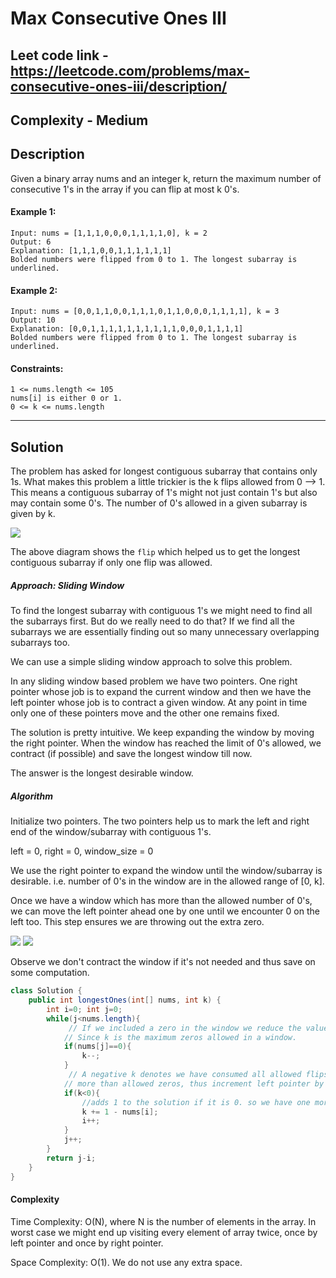 # Max Consecutive Ones III

## Leet code link - https://leetcode.com/problems/max-consecutive-ones-iii/description/

## Complexity - Medium

## Description
Given a binary array nums and an integer k, return the maximum number of consecutive 1's in the array if you can flip at most k 0's.

 

#### Example 1:
```
Input: nums = [1,1,1,0,0,0,1,1,1,1,0], k = 2
Output: 6
Explanation: [1,1,1,0,0,1,1,1,1,1,1]
Bolded numbers were flipped from 0 to 1. The longest subarray is underlined.
```
#### Example 2:
```
Input: nums = [0,0,1,1,0,0,1,1,1,0,1,1,0,0,0,1,1,1,1], k = 3
Output: 10
Explanation: [0,0,1,1,1,1,1,1,1,1,1,1,0,0,0,1,1,1,1]
Bolded numbers were flipped from 0 to 1. The longest subarray is underlined.
 ```

#### Constraints:
```
1 <= nums.length <= 105
nums[i] is either 0 or 1.
0 <= k <= nums.length
```
---
## Solution
The problem has asked for longest contiguous subarray that contains only 1s. What makes this problem a little trickier is the k flips allowed from 0 --> 1. This means a contiguous subarray of 1's might not just contain 1's but also may contain some 0's. The number of 0's allowed in a given subarray is given by k.

<img src = "https://leetcode.com/problems/max-consecutive-ones-iii/Figures/1004/1004_Max_Consecutive_Ones_1.png" />

The above diagram shows the `flip` which helped us to get the longest contiguous subarray if only one flip was allowed.

##### Approach: Sliding Window

To find the longest subarray with contiguous 1's we might need to find all the subarrays first. But do we really need to do that? If we find all the subarrays we are essentially finding out so many unnecessary overlapping subarrays too.

We can use a simple sliding window approach to solve this problem.

In any sliding window based problem we have two pointers. One right pointer whose job is to expand the current window and then we have the left pointer whose job is to contract a given window. At any point in time only one of these pointers move and the other one remains fixed.

The solution is pretty intuitive. We keep expanding the window by moving the right pointer. When the window has reached the limit of 0's allowed, we contract (if possible) and save the longest window till now.

The answer is the longest desirable window.

##### Algorithm

Initialize two pointers. The two pointers help us to mark the left and right end of the window/subarray with contiguous 1's.

left = 0, right = 0, window_size = 0

We use the right pointer to expand the window until the window/subarray is desirable. i.e. number of 0's in the window are in the allowed range of [0, k].

Once we have a window which has more than the allowed number of 0's, we can move the left pointer ahead one by one until we encounter 0 on the left too. This step ensures we are throwing out the extra zero.

<img src = "https://leetcode.com/problems/max-consecutive-ones-iii/Figures/1004/1004_Max_Consecutive_Ones_2.png" />

<img src = "https://leetcode.com/problems/max-consecutive-ones-iii/Figures/1004/1004_Max_Consecutive_Ones_3.png" />

Observe we don't contract the window if it's not needed and thus save on some computation.

```java
class Solution {
    public int longestOnes(int[] nums, int k) {
        int i=0; int j=0;
        while(j<nums.length){
             // If we included a zero in the window we reduce the value of k.
            // Since k is the maximum zeros allowed in a window.
            if(nums[j]==0){
                k--;
            }
             // A negative k denotes we have consumed all allowed flips and window has
            // more than allowed zeros, thus increment left pointer by 1 to keep the window size same.
            if(k<0){
                //adds 1 to the solution if it is 0. so we have one more k
                k += 1 - nums[i];
                i++;
            }
            j++;
        }
        return j-i;
    }
}
```
#### Complexity

Time Complexity: O(N), where N is the number of elements in the array. In worst case we might end up visiting every element of array twice, once by left pointer and once by right pointer.

Space Complexity: O(1). We do not use any extra space.
